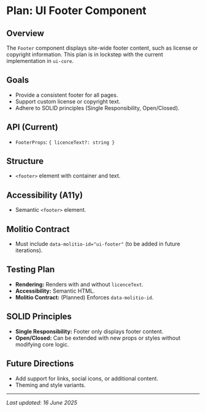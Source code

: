 # Plan: UI Footer Component

## Overview
The `Footer` component displays site-wide footer content, such as license or copyright information. This plan is in lockstep with the current implementation in `ui-core`.

## Goals
- Provide a consistent footer for all pages.
- Support custom license or copyright text.
- Adhere to SOLID principles (Single Responsibility, Open/Closed).

## API (Current)
- `FooterProps`: `{ licenceText?: string }`

## Structure
- `<footer>` element with container and text.

## Accessibility (A11y)
- Semantic `<footer>` element.

## Molitio Contract
- Must include `data-molitio-id="ui-footer"` (to be added in future iterations).

## Testing Plan
- **Rendering:** Renders with and without `licenceText`.
- **Accessibility:** Semantic HTML.
- **Molitio Contract:** (Planned) Enforces `data-molitio-id`.

## SOLID Principles
- **Single Responsibility:** Footer only displays footer content.
- **Open/Closed:** Can be extended with new props or styles without modifying core logic.

## Future Directions
- Add support for links, social icons, or additional content.
- Theming and style variants.

---

_Last updated: 16 June 2025_
